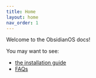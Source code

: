 ```yaml
---
title: Home
layout: home
nav_order: 1
---
```


Welcome to the ObsidianOS docs!

You may want to see:
* [the installation guide](/docs/install)
* [FAQs](/docs/faqs)
